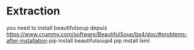 # Extraction
you need to install beautifulsoup depuis 
https://www.crummy.com/software/BeautifulSoup/bs4/doc/#problems-after-installation
	pip install beautifulsoup4
	pip install lxml
	
